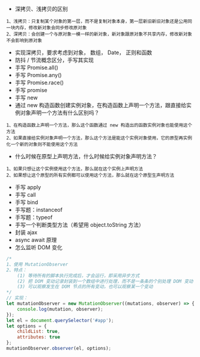 - 深拷贝、浅拷贝的区别

```text
1、浅拷贝：只复制某个对象的第一层，而不是复制对象本身，第一层新旧新旧对象还是公用同一块内存，修改新对象会同步修改原对象
2、深拷贝：会创建一个与原对象一模一样的新对象，新对象跟原对象不共享内存，修改新对象不会影响到原对象
```

- 实现深拷贝，要求考虑到对象， 数组， Date， 正则和函数
- 防抖 / 节流概念区分，手写其实现
- 手写 Promise.all()
- 手写 Promise.any()
- 手写 Promise.race()
- 手写 promise
- 手写 new
- 通过 new 构造函数创建实例对象，在构造函数上声明一个方法，跟直接给实例对象声明一个方法有什么区别吗？

```text
1、在构造函数上声明一个方法，那么这个函数通过 new 构造出的函数实例对象也能使用这个方法
2、如果直接给实例对象声明一个方法，那么这个方法是能这个实例对象使用，它的原型再实例化一个新的对象则不能使用这个方法
```

- 什么时候在原型上声明方法，什么时候给实例对象声明方法？

```text
1、如果只想让这个实例使用这个方法，那么就在这个实例上声明方法
2、如果想让这个原型的所有实例都可以使用这个方法，那么就在这个原型生声明方法
```

- 手写 apply
- 手写 call
- 手写 bind
- 手写题：instanceof
- 手写题：typeof
- 手写一个判断类型方法（希望用 object.toString 方法）
- 封装 ajax
- async await 原理
- 怎么监听 DOM 变化
```js
/* 
1、使用 MutationObserver
2、特点：
	(1) 等待所有的脚本执行完成后，才会运行，即采用异步方式
	(2) 把 DOM 变动记录封装到一个数组中进行处理，而不是一条条的个别处理 DOM 变动
	(3) 可以观察发生在 DOM 节点的所有变动，也可以观察某一个变动 
*/
// 实现：
let mutationObserver = new MutationObserver((mutations, observer) => {
	console.log(mutation, observer);
});
let el = document.querySelector('#app');
let options = {
	childList: true,
	attributes: true
};
mutationObserver.observer(el, options);
```
